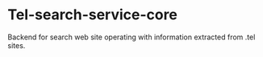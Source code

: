 Tel-search-service-core
=======================

Backend for search web site operating with information extracted from .tel sites.
